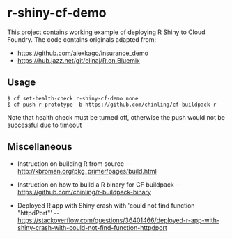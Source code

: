 # r-shiny-cf-demo

This project contains working example of deploying R Shiny to Cloud Foundry.
The code contains originals adapted from:
- https://github.com/alexkago/insurance_demo
- https://hub.jazz.net/git/elinaj/R.on.Bluemix

## Usage
```
$ cf set-health-check r-shiny-cf-demo none
$ cf push r-prototype -b https://github.com/chinling/cf-buildpack-r
```

Note that health check must be turned off, otherwise the push would not be
successful due to timeout

## Miscellaneous
- Instruction on building R from source
-- http://kbroman.org/pkg_primer/pages/build.html

- Instruction on how to build a R binary for CF buildpack
-- https://github.com/chinling/r-buildpack-binary

- Deployed R app with Shiny crash with 'could not find function "httpdPort"'
-- https://stackoverflow.com/questions/36401466/deployed-r-app-with-shiny-crash-with-could-not-find-function-httpdport
